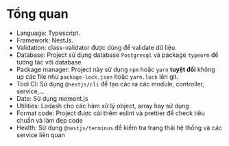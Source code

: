 # Tổng quan

- Language: Typescript.
- Framework: NestJs.
- Validation: class-validator được dùng để validate dữ liệu.
- Database: Project sử dụng database `Postgresql` và package `typeorm` để tương tác với database
- Package manager: Project này sử dụng `npm` hoặc `yarn` **tuyệt đối** không up các file như `package-lock.json` hoặc `yarn.lock` lên git.
- Tool CI: Sử dụng `@nestjs/cli` để tạo các ra các module, controller, service,...
- Date: Sử dụng moment.js
- Utilities: Lodash cho các hàm xử lý object, array hay sử dụng
- Format code: Project được cài thêm eslint và prettier để check tiêu chuẩn và làm đẹp code
- Health: Sử dụng `@nestjs/terminus` để kiểm tra trạng thái hệ thống và các service liên quan